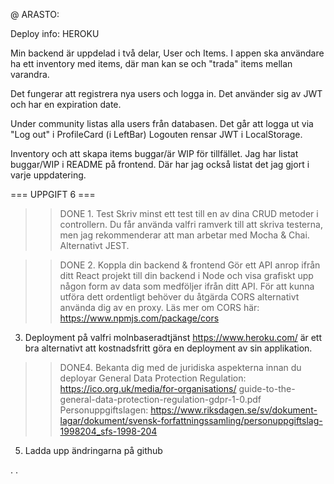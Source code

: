 @ ARASTO:

Deploy info:
HEROKU

Min backend är uppdelad i två delar, User och Items.
I appen ska användare ha ett inventory med items,
där man kan se och "trada" items mellan varandra.

Det fungerar att registrera nya users och logga in.
Det använder sig av JWT och har en expiration date.

Under community listas alla users från databasen.
Det går att logga ut via "Log out" i ProfileCard (i LeftBar)
Logouten rensar JWT i LocalStorage.

Inventory och att skapa items buggar/är WIP för tillfället.
Jag har listat buggar/WIP i README på frontend.
Där har jag också listat det jag gjort i varje uppdatering.

=== UPPGIFT 6 ===

> > DONE 1. Test
> > Skriv minst ett test till en av dina CRUD metoder i controllern.
> > Du får använda valfri ramverk till att skriva testerna, men jag rekommenderar att man arbetar
> > med Mocha & Chai. Alternativt JEST.

> > DONE 2. Koppla din backend & frontend
> > Gör ett API anrop ifrån ditt React projekt till din backend i Node och visa grafiskt upp någon
> > form av data som medföljer ifrån ditt API. För att kunna utföra dett ordentligt behöver du
> > åtgärda CORS alternativt använda dig av en proxy.
> > Läs mer om CORS här: https://www.npmjs.com/package/cors

3. Deployment på valfri molnbaseradtjänst
   https://www.heroku.com/ är ett bra alternativt att kostnadsfritt göra en deployment av sin applikation.

> > DONE4. Bekanta dig med de juridiska aspekterna innan du deployar
> > General Data Protection Regulation:
> > https://ico.org.uk/media/for-organisations/ guide-to-the-general-data-protection-regulation-gdpr-1-0.pdf
> > Personuppgiftslagen:
> > https://www.riksdagen.se/sv/dokument-lagar/dokument/svensk-forfattningssamling/personuppgiftslag-1998204_sfs-1998-204

5. Ladda upp ändringarna på github

.
.
